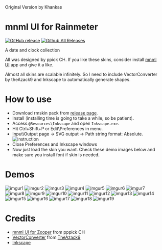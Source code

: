 Original Version by Khankas

# mnml UI for Rainmeter
[![GitHub release](https://img.shields.io/github/release/khanhas/mnmlUI.svg?colorB=97CA00?label=version)](https://github.com/khanhas/mnmlUI/releases/latest) [![Github All Releases](https://img.shields.io/github/downloads/khanhas/mnmlUI/total.svg?colorB=97CA00)](https://github.com/khanhas/mnmlUI/releases)  
  
A date and clock collection

All was designed by ppick CH. If you like these skins, consider install [mnml UI](https://play.google.com/store/apps/details?id=com.bedefined.mnmlui) app and give it a like.

Almost all skins are scalable infinitely. So I need to include VectorConverter by theAzack9 and Inkscape to automatically generate shapes.

# How to use
- Download rmskin pack from [release page](https://github.com/khanhas/mnmlUI/releases/).
- Install (installing time is going to take a while, so be patient).
- Access `@Resources\Inkscape` and open `Inkscape.exe`.
- Hit Ctrl+Shift+P or Edit\Preferences in menu.
- Input\Output page -> SVG output -> Path string format: Absolute. ![instruction](https://i.imgur.com/ZbyltRV.png)
- Close Preferences and Inkscape windows
- Now just load the skin you want. Check these demo images below and make sure you install font if skin is needed.

# Demos  
![imgur1](https://i.imgur.com/RdokE1o.png) ![imgur2](https://i.imgur.com/umAeCSl.png) ![imgur3](https://i.imgur.com/rSeM0NG.png) ![imgur4](https://i.imgur.com/FOf5UkV.png) ![imgur5](https://i.imgur.com/6pYTha7.png) ![imgur6](https://i.imgur.com/CJ0cyVm.png) ![imgur7](https://i.imgur.com/y6sop8t.png) ![imgur8](https://i.imgur.com/IrX8tm6.png) ![imgur9](https://i.imgur.com/PRby0m8.png) ![imgur10](https://i.imgur.com/6CpqAdP.png) ![imgur11](https://i.imgur.com/Pack31h.png) ![imgur12](https://i.imgur.com/SrBm1pN.png) ![imgur13](https://i.imgur.com/8M0NvVS.png) ![imgur14](https://i.imgur.com/wvrP2wy.png) ![imgur15](https://i.imgur.com/ueaYBlw.png) ![imgur16](https://i.imgur.com/bg6OOUi.png) ![imgur17](https://i.imgur.com/wSku0XS.png) ![imgur18](https://i.imgur.com/ir21GGE.png) ![imgur19](https://i.imgur.com/Wyp929w.png)

# Credits
- [mnml UI for Zooper](https://play.google.com/store/apps/details?id=com.bedefined.mnmlui) from pppick CH
- [VectorConverter](https://forum.rainmeter.net/viewtopic.php?f=27&t=25334) from [TheAzack9](https://github.com/theazack9)
- [Inkscape](https://inkscape.org)
